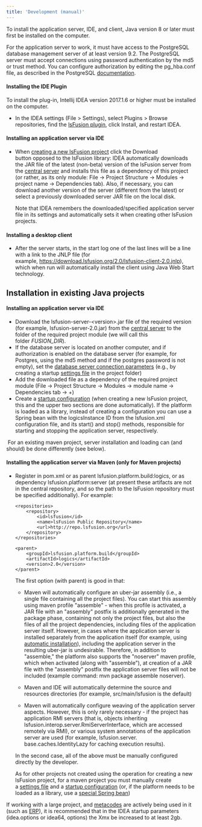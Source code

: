 ```yaml
---
title: 'Development (manual)'
---
```


To install the application server, IDE, and client, Java version 8 or later must first be installed on the computer.

For the application server to work, it must have access to the PostgreSQL database management server of at least version 9.2. The PostgreSQL server must accept connections using password authentication by the md5 or trust method. You can configure authorization by editing the pg\_hba.conf file, as described in the PostgreSQL [documentation](http://www.postgresql.org/docs/9.2/static/auth-pg-hba-conf.html).

#### Installing the IDE Plugin

To install the plug-in, Intellij IDEA version 2017.1.6 or higher must be installed on the computer.

-   In the IDEA settings (File > Settings), select Plugins > Browse repositories, find the [lsFusion plugin](https://plugins.jetbrains.com/plugin/7601-lsfusion), click Install, and restart IDEA.

#### Installing an application server via IDE

-   When [creating a new lsFusion project](IDE_46367442.html#IDE-newproject) click the Download button opposed to the lsFusion library: IDEA automatically downloads the JAR file of the latest (non-beta) version of the lsFusion server from the [central server](https://download.lsfusion.org/java) and installs this file as a dependency of this project (or rather, as its only module: File → Project Structure → Modules → project name → Dependencies tab). Also, if necessary, you can download another version of the server (different from the latest) or select a previously downloaded server JAR file on the local disk.  

    Note that IDEA remembers the downloaded/specified application server file in its settings and automatically sets it when creating other lsFusion projects. 

#### Installing a desktop client

-   After the server starts, in the start log one of the last lines will be a line with a link to the JNLP file (for example, <https://download.lsfusion.org/2.0/lsfusion-client-2.0.jnlp>), which when run will automatically install the client using Java Web Start technology.

## Installation in existing Java projects

#### Installing an application server via IDE

-   Download the lsfusion-server-<version\>.jar file of the required version (for example, lsfusion-server-2.0.jar) from the [central server](https://download.lsfusion.org/java) to the folder of the required project module (we will call this folder *$FUSION\_DIR$*).
-   If the database server is located on another computer, and if authorization is enabled on the database server (for example, for Postgres, using the md5 method and if the postgres password is not empty), set the [database server connection parameters](Launch-parameters_65241244.html#Launchparameters-connectdb) (e.g., by creating a startup [settings file](Launch-parameters_65241244.html#Launchparameters-filesettings) in the project folder)
-   Add the downloaded file as a dependency of the required project module (File → Project Structure → Modules → module name → Dependencies tab → +) 
-   Create a [startup configuration](IDE_46367442.html#IDE-configuration) (when creating a new lsFusion project, this and the upper two sections are done automatically). If the platform is loaded as a library, instead of creating a configuration you can use a Spring bean with the logicsInstance ID from the lsfusion.xml configuration file, and its start() and stop() methods, responsible for starting and stopping the application server, respectively.

 For an existing maven project, server installation and loading can (and should) be done differently (see below). 

#### Installing the application server via Maven (only for Maven projects)

-   Register in pom.xml or as parent lsfusion.platform.build:logics, or as dependency lsfusion.platform:server (at present these artifacts are not in the central repository, and so the path to the lsFusion repository must be specified additionally). For example:

        <repositories>
            <repository>
                <id>lsfusion</id>
                <name>lsFusion Public Repository</name>
                <url>http://repo.lsfusion.org</url>
            </repository>
        </repositories>

        <parent>
            <groupId>lsfusion.platform.build</groupId>
            <artifactId>logics</artifactId>
            <version>2.0</version>
        </parent>

    The first option (with parent) is good in that:

    -   Maven will automatically configure an uber-jar assembly (i.e., a single file containing all the project files). You can start this assembly using maven profile "assemble" - when this profile is activated, a JAR file with an "assembly" postfix is additionally generated in the package phase, containing not only the project files, but also the files of all the project dependencies, including files of the application server itself. However, in cases where the application server is installed separately from the application itself (for example, using [automatic installation](Execution_auto_.md)), including the application server in the resulting uber-jar is undesirable. Therefore, in addition to "assemble," the platform also supports the "noserver" maven profile, which when activated (along with "assemble"), at creation of a JAR file with the "assembly" postfix the application server files will not be included (example command: mvn package assemble noserver).

    -   Maven and IDE will automatically determine the source and resources directories (for example, src/main/lsfusion is the default)

    -   Maven will automatically configure weaving of the application server aspects. However, this is only rarely necessary - if the project has application RMI servers (that is, objects inheriting lsfusion.interop.server.RmiServerInterface, which are accessed remotely via RMI), or various system annotations of the application server are used (for example, lsfusion.server. base.caches.IdentityLazy for caching execution results).

    In the second case, all of the above must be manually configured directly by the developer.

    As for other projects not created using the operation for creating a new lsFusion project, for a maven project you must manually create a [settings file](Launch-parameters_65241244.html#Launchparameters-filesettings) and a [startup configuration](IDE_46367442.html#IDE-configuration) (or, if the platform needs to be loaded as a library, use a [special Spring bean](#Development(manual)-bean))

If working with a large project, and [metacodes](Metaprogramming.md) are actively being used in it (such as [ERP](https://github.com/lsfusion-solutions/erp)), it is recommended that in the IDEA startup parameters (idea.options or idea64, options) the Xmx be increased to at least 2gb.
